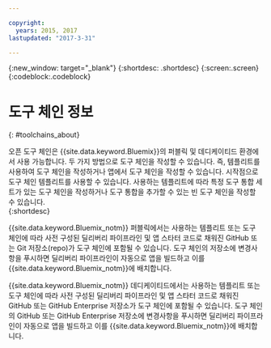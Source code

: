 ```yaml
---

copyright:
  years: 2015, 2017
lastupdated: "2017-3-31"

---
```


{:new_window: target="_blank"}
{:shortdesc: .shortdesc}
{:screen:.screen}
{:codeblock:.codeblock}


# 도구 체인 정보    
{: #toolchains_about}  

오픈 도구 체인은 {{site.data.keyword.Bluemix}}의 퍼블릭 및 데디케이티드 환경에서 사용 가능합니다. 두 가지 방법으로 도구 체인을 작성할 수 있습니다. 즉, 템플리트를 사용하여 도구 체인을 작성하거나 앱에서 도구 체인을 작성할 수 있습니다. 시작점으로 도구 체인 템플리트를 사용할 수 있습니다. 사용하는 템플리트에 따라 특정 도구 통합 세트가 있는 도구 체인을 작성하거나 도구 통합을 추가할 수 있는 빈 도구 체인을 작성할 수 있습니다.     
{:shortdesc}

{{site.data.keyword.Bluemix_notm}} 퍼블릭에서는 사용하는 템플리트 또는 도구 체인에 따라 사전 구성된 딜리버리 파이프라인 및 앱 스타터 코드로 채워진 GitHub 또는 Git 저장소(repo)가 도구 체인에 포함될 수 있습니다. 도구 체인의 저장소에 변경사항을 푸시하면 딜리버리 파이프라인이 자동으로 앱을 빌드하고 이를 {{site.data.keyword.Bluemix_notm}}에 배치합니다. 

{{site.data.keyword.Bluemix_notm}} 데디케이티드에서는 사용하는 템플리트 또는 도구 체인에 따라 사전 구성된 딜리버리 파이프라인 및 앱 스타터 코드로 채워진 GitHub 또는 GitHub Enterprise 저장소가 도구 체인에 포함될 수 있습니다. 도구 체인의 GitHub 또는 GitHub Enterprise 저장소에 변경사항을 푸시하면 딜리버리 파이프라인이 자동으로 앱을 빌드하고 이를 {{site.data.keyword.Bluemix_notm}}에 배치합니다. 
